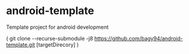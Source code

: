 # android-template
Template project for android development

( git clone --recurse-submodule -j8 https://github.com/bagy94/android-template.git [targetDirecory] )
